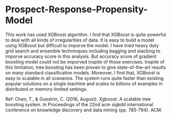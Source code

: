 # Prospect-Response-Propensity-Model
This work has used XGBoost algorithm. 
I find that XGBoost is quite powerful to deal with all kinds of irregularities of data.
It is easy to build a model using XGBoost but difficult to imporve the model. I have tried heavy duty grid search and ensemble techninques
including bagging and stacking to imporve accuracy score in this analysis. But accuracy score of gradient boosting model could not be imporved inspite of those exercises.
Inspite of this limitation, tree boosting has been proven to give state-of-the-art results on many standard classification models.
Moreover, I find that, XGBoost is easy to scalable in all scenarios. The system runs quite faster than existing popular solutions on a single machine and scales to billions of examples in distributed or memory-limited settings.

Ref:
Chen, T., & Guestrin, C. (2016, August). Xgboost: A scalable tree boosting system. In Proceedings of the 22nd acm sigkdd international conference on knowledge discovery and data mining (pp. 785-794). ACM.
